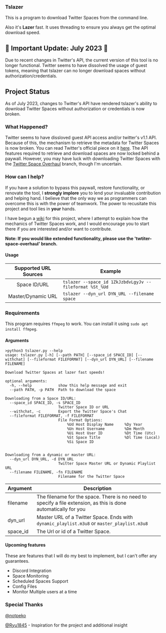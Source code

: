 ### Tslazer
This is a program to download Twitter Spaces from the command line. 

Also it's **Lazer** fast. It uses threading to ensure you always get the optimal download speed.

## 🚨 Important Update: July 2023 🚨
Due to recent changes in Twitter's API, the current version of this tool is no longer functional. Twitter seems to have dissolved the usage of guest tokens, meaning that tslazer can no longer download spaces without authorization/credentials.
## Project Status
As of July 2023, changes to Twitter's API have rendered tslazer's ability to download Twitter Spaces without authorization or credentials is now broken.

### What Happened?
Twitter seems to have dissloved guest API access and/or twitter's v1.1 API. Because of this, the mechanism to retrieve the metadata for Twitter Spaces is now broken. You can read Twitter's official piece on it [here](https://twittercommunity.com/t/reminder-to-migrate-to-the-new-free-basic-or-enterprise-plans-of-the-twitter-api/189737). The API features required to retrieve and download spaces are now locked behind a paywall. However, you may have luck with downloading Twitter Spaces with the [Twitter Space Overhaul](https://github.com/HoloArchivists/tslazer/tree/twitter-space-overhaul) branch, though I'm uncertain.

### How can I help?
If you have a solution to bypass this paywall, restore functionality, or renovate the tool, I **strongly implore** you to lend your invaluable contribution and helping hand. I believe that the only way we as programmers can overcome this is with the power of teamwork. The power to recusitate this project and tool lies in **your** hands.

I have begun a [wiki](https://github.com/HoloArchivists/tslazer/wiki) for this project, where I attempt to explain how the mechanics of Twitter Spaces work, and I would encourage you to start there if you are interested and/or want to contribute.

**Note: If you would like extended functionality, please use the 'twtiter-space-overhaul' branch.**
#### Usage

|  Supported URL Sources | Example|
| :------------: | -------------- |
| Space ID/URL | `tslazer --space_id 1ZkJzbdvLgyJv --fileformat %St_%Ud` |
| Master/Dynamic URL| `tslazer --dyn_url DYN_URL --filename space` |

### Requirements
This program requires `ffmpeg` to work. You can install it using `sudo apt install ffmpeg`.

#### Arguments


    >python3 tslazer.py --help
    usage: tslazer.py [-h] [--path PATH] [--space_id SPACE_ID] [--withchat] [--fileformat FILEFORMAT] [--dyn_url DYN_URL] [--filename FILENAME]

    Download Twitter Spaces at lazer fast speeds!

    optional arguments:
      -h, --help            show this help message and exit
      --path PATH, -p PATH  Path to download the space

    Downloading from a Space ID/URL:
      --space_id SPACE_ID, -s SPACE_ID
                            Twitter Space ID or URL
      --withchat, -c        Export the Twitter Space's Chat
      --fileformat FILEFORMAT, -f FILEFORMAT
                            File Format Options:
                                %Ud Host Display Name     %Dy Year
                                %Un Host Username         %Dm Month
                                %Ui Host User ID          %Dt Time (Utc)
                                %St Space Title           %Dl Time (Local)
                                %Si Space ID


    Downloading from a dynamic or master URL:
      --dyn_url DYN_URL, -d DYN_URL
                            Twitter Space Master URL or Dynamic Playlist URL
      --filename FILENAME, -fn FILENAME
                            Filename for the Twitter Space


|  Argument  |  Description |
| ------------ | ------------ |
| filename | The filename for the space. There is no need  to specify a file extension, as this is done automatically for you |
| dyn_url | Master URL of a Twitter Space. Ends with `dynamic_playlist.m3u8` or `master_playlist.m3u8` |
| space_id | The Url or id of a Twitter Space. |

#### Upcoming features
These are features that I will do my best to implement, but I can't offer any guarantees. 

- Discord Integration
- Space Monitoring
- Scheduled Spaces Support
- Config Files
- Monitor Multiple users at a time

### Special Thanks
[@notpeko](https://github.com/notpeko "@notpeko")

[@Ryu1845](https://github.com/Ryu1845 "@Ryu1845") - Inspiration for the project and additional insight
